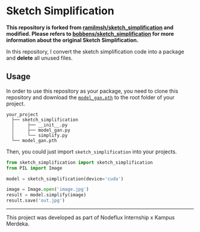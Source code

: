 # Sketch Simplification

**This repository is forked from [ramilmsh/sketch_simplification](https://github.com/ramilmsh/sketch_simplification) and modified. Please refers to [bobbens/sketch_simplification](https://github.com/bobbens/sketch_simplification) for more information about the original Sketch Simplification.**

In this repository, I convert the sketch simplification code into a package and **delete** all unused files.

## Usage

In order to use this repository as your package, you need to clone this repository and download the [`model_gan.pth`](https://mega.nz/folder/2lUn1YbY#JhTkB1vdaBMeTCSs37iTVA) to the root folder of your project.

```
your_project
  ├── sketch_simplification
  │     ├── __init__.py
  │     ├── model_gan.py
  │     └── simplify.py
  └── model_gan.pth
```

Then, you could just import `sketch_simplification` into your projects.

```py
from sketch_simplification import sketch_simplification
from PIL import Image

model = sketch_simplification(device='cuda')

image = Image.open('image.jpg')
result = model.simplify(image)
result.save('out.jpg')
```

---

This project was developed as part of Nodeflux Internship x Kampus Merdeka.
